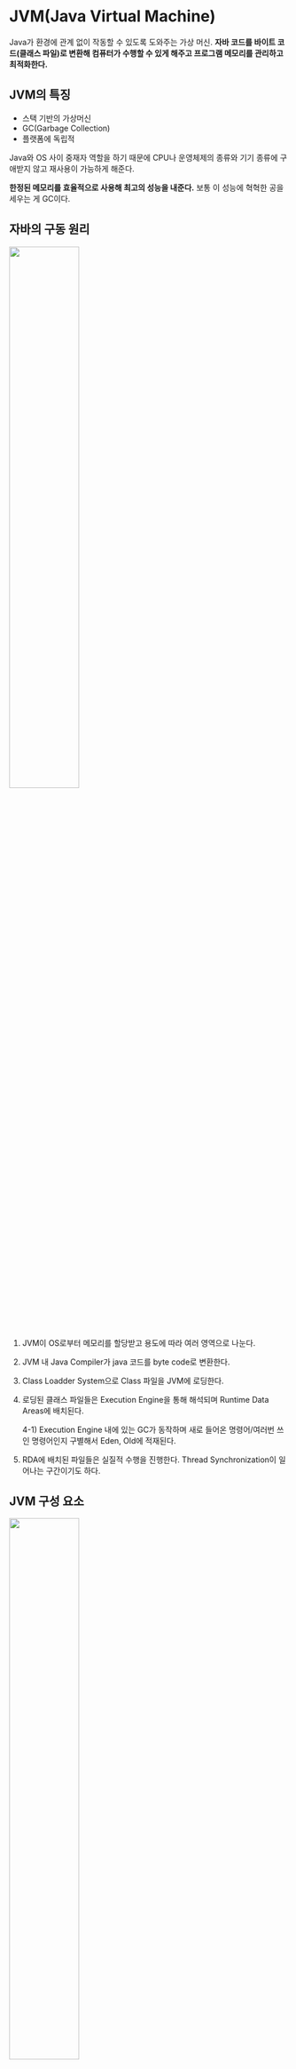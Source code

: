 # JVM(Java Virtual Machine)
Java가 환경에 관계 없이 작동할 수 있도록 도와주는 가상 머신. **자바 코드를 바이트 코드(클래스 파일)로 변환해 컴퓨터가 수행할 수 있게 해주고 프로그램 메모리를 관리하고 최적화한다.**

## JVM의 특징
- 스택 기반의 가상머신
- GC(Garbage Collection)
- 플랫폼에 독립적

Java와 OS 사이 중재자 역할을 하기 때문에 CPU나 운영체제의 종류와 기기 종류에 구애받지 않고 재사용이 가능하게 해준다.

**한정된 메모리를 효율적으로 사용해 최고의 성능을 내준다.** 보통 이 성능에 혁혁한 공을 세우는 게 GC이다.

## 자바의 구동 원리
<img src = "https://velog.velcdn.com/images%2Fsuwon-city-boy%2Fpost%2F90bc8cd6-8573-4120-be92-63b867a70998%2Fjvm%EC%8B%A4%ED%96%89%EA%B3%BC%EC%A0%95.jpg" width = "50%">

  1) JVM이 OS로부터 메모리를 할당받고 용도에 따라 여러 영역으로 나눈다.
  2) JVM 내 Java Compiler가 java 코드를 byte code로 변환한다.
  3) Class Loadder System으로 Class 파일을 JVM에 로딩한다.
  4) 로딩된 클래스 파일들은 Execution Engine을 통해 해석되며 Runtime Data Areas에 배치된다.

      4-1) Execution Engine 내에 있는 GC가 동작하며 새로 들어온 명령어/여러번 쓰인 명령어인지 구별해서 Eden, Old에 적재된다.
  
  5) RDA에 배치된 파일들은 실질적 수행을 진행한다. Thread Synchronization이 일어나는 구간이기도 하다.

## JVM 구성 요소
<img src = "https://velog.velcdn.com/images%2Fsuwon-city-boy%2Fpost%2F18236f60-dfac-4239-a86c-af892c68b0a8%2Fjvm%20%EA%B5%AC%EC%A1%B0.png" width = "50%">

### Class Loader
런타임 시 JVM 내로 클래스 파일을 로드하고 링크를 통해 배치한다. 사용하지 않은 클래스들은 메모리에서 삭제하고 동적 로드를 담당한다.
- 로딩: .class를 읽음
- 링크: 코드 내부 레퍼런스 연결
- 초기화: 클래스에 있는 static(전역 변수) 초기화

### Execution Engine: 실행 엔진
클래스를 실행시키는 역할로 Runtime Data Area에 배치시킨 바이트 코드를 실행한다. 이 때, 자바 바이트 코드는 Low-level(기계어, 어셈블리어) 언어는 아니다. 따라서 **실행 엔진은 다시 한 번 더 바이트 코드를 기계가 실행할 수 있는 형태(보통 2진수 숫자겠죠)로 변경한다.**

실행 엔진은 바이트 코드를 명령어 단위로 읽어서 실행하는데 **인터프리터 방식**과 **JIT 컴파일러 방식**이다. 인터프리터가 느려서 보완 방식으로 JIT 컴파일러 방식을 개발했다.

1) Interpreter(인터프리터)
  - 바이트 코드를 명령어 단위로 읽어서 실행하는데 한 줄씩 실행해서 느리다.

2) JIT(Just In Time) 컴파일러
  - 인터프리터 방식으로 실행하다 적절한 시점에 바이트 코드 전체를 컴파일 해 네이티브 코드로 바꾸고, 이후에 인터프리팅 과정 없이 직접 실행하는 방식
  - 네이티브 코드는 캐시에 보관해서 엄청 빠르다.
  - 한 번만 실행되는 코드라면 인터프리터 방식이 더 유리하다. 즉, **여러번 수행되는 클래스 파일일 때 사용하는 게 좋다.**

3) Garbage Collector
  - GC를 실행하는 모듈이다. 더 이상 참조되지 않는 객체를 모아서 메모리를 정리한다.
  - 경우에 따라 성능 효율을 위해 커스터마이징이 필요하다.
  - GC에 대한 자세한 설명은 [여기](\2_Garbage_Collection.md)

### 메모리
**힙과 메소드는 전체 공유 자원**이고 **스택, PC, 네이티브 메소드 스택은 Thread 단위 자원**이다.
- 메소드: 클래스 수준의 정보를 저장한다. 클래스 이름, 부모 클래스 이름, 메소드, 변수 등 static도 저장한다.
- 힙: 객체(인스턴스) 수준의 정보를 저장한다.
- 스택: 인스턴스 및 지역 변수의 참조 주소를 저장한다. 스레드마다 런타임 스택을 만들고 스택 프레임(메소드 콜)을 쌓는다. 에러가 났을 때 런타임 스택에 쌓인 메시지가 출력되는 걸 볼 수 있다.
- PC: 스레드마다 가진 Program Counter. **현재 실행할 부분을 가리킨다.**
- 네이티브 메소드 스택: 네이티브 메소드를 호출할 때 쓰는 별도의 스택. c와 같은 Low-level 언어로 구현된 메소드이다.


## 참고 자료
[JVM+특징+구조+실행과정](https://velog.io/@suwon-city-boy/JVM%EC%9D%98-%ED%8A%B9%EC%A7%95-%EA%B5%AC%EC%A1%B0-%EC%8B%A4%ED%96%89%EA%B3%BC%EC%A0%95)